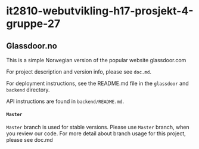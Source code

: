 # it2810-webutvikling-h17-prosjekt-4-gruppe-27

## Glassdoor.no
This is a simple Norwegian version of the popular website glassdoor.com

For project description and version info, please see `doc.md`.

For deployment instructions, see the README.md file in the `glassdoor` and `backend` directory. 

API instructions are found in `backend/README.md`.

#### `Master`
`Master` branch is used for stable versions. 
Please use `Master` branch, when you review our code.
For more detail about branch usage for this project, please see doc.md


